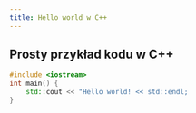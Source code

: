 ```yaml
---
title: Hello world w C++
---
```


## Prosty przykład kodu w C++

```cpp
#include <iostream>
int main() {
    std::cout << "Hello world! << std::endl;
}
```